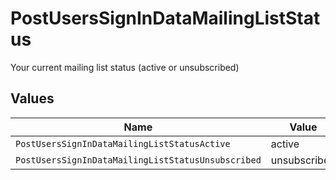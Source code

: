 # PostUsersSignInDataMailingListStatus

Your current mailing list status (active or unsubscribed)


## Values

| Name                                               | Value                                              |
| -------------------------------------------------- | -------------------------------------------------- |
| `PostUsersSignInDataMailingListStatusActive`       | active                                             |
| `PostUsersSignInDataMailingListStatusUnsubscribed` | unsubscribed                                       |
